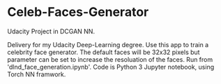 # Celeb-Faces-Generator
Udacity Project in DCGAN NN.

Delivery for my Udacity Deep-Learning degree. Use this app to train a celebrity face generator.
The default faces will be 32x32 pixels but parameter can be set to increase the resoluation of the faces.
Run from 'dlnd_face_generation.ipynb'. 
Code is Python 3 Jupyter notebook, using Torch NN framwork.
